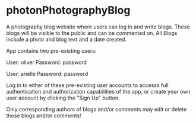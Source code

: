 # photonPhotographyBlog

A photography blog website where users can log in and write blogs. These blogs will be visible to the public and can be commented on. All Blogs include a photo and blog text and a date created.

App contains two pre-existing users:

User: oliver
Password: password

User: arielle
Password: password

Log in to either of these pre-existing user accounts to accesss full authentication and authorization capabilities of the app, or create your own user account by clicking the "Sign Up" button.

Only corresponding authors of blogs and/or comments may edit or delete those blogs and/or comments!
